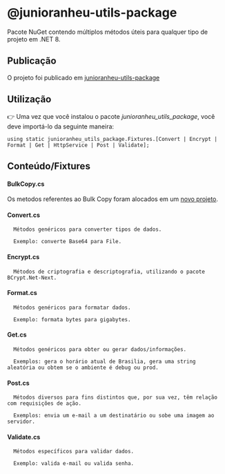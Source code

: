 
# @junioranheu-utils-package

Pacote NuGet contendo múltiplos métodos úteis para qualquer tipo de projeto em .NET 8.

## Publicação
O projeto foi publicado em [junioranheu-utils-package](https://www.nuget.org/packages/junioranheu-utils-package/)


## Utilização

👉 Uma vez que você instalou o pacote <i>junioranheu_utils_package</i>, você deve importá-lo da seguinte maneira:

```
using static junioranheu_utils_package.Fixtures.[Convert | Encrypt | Format | Get | HttpService | Post | Validate];
```

## Conteúdo/Fixtures

#### BulkCopy.cs

Os metodos referentes ao Bulk Copy foram alocados em um [novo projeto](https://github.com/junioranheu/nuget-package-Bulk.Sql).

#### Convert.cs

```
  Métodos genéricos para converter tipos de dados. 
  
  Exemplo: converte Base64 para File.
```

#### Encrypt.cs

```
  Métodos de criptografia e descriptografia, utilizando o pacote BCrypt.Net-Next.
```

#### Format.cs

```
  Métodos genéricos para formatar dados. 
  
  Exemplo: formata bytes para gigabytes.
```

#### Get.cs

```
  Métodos genéricos para obter ou gerar dados/informações. 
  
  Exemplos: gera o horário atual de Brasilia, gera uma string aleatória ou obtem se o ambiente é debug ou prod.
```

#### Post.cs

```
  Métodos diversos para fins distintos que, por sua vez, têm relação com requisições de ação. 
  
  Exemplos: envia um e-mail a um destinatário ou sobe uma imagem ao servidor.
```

#### Validate.cs

```
  Métodos específicos para validar dados. 
  
  Exemplo: valida e-mail ou valida senha.
```
